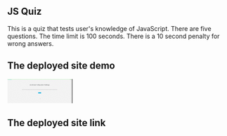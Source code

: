 ## JS Quiz

This is a quiz that tests user's knowledge of JavaScript.
There are five questions.
The time limit is 100 seconds.
There is a 10 second penalty for wrong answers.

## The deployed site demo

![](js-quiz-demo_AdobeExpress.gif)

## The deployed site link
